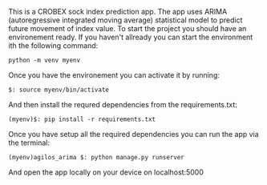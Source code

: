 This is a CROBEX sock index prediction app. The app uses ARIMA (autoregressive integrated moving average) statistical model to predict future movement of index value.
To start the project you should have an environement ready. If you haven't allready you can start the environment ith the following command:
```
python -m venv myenv
```
Once you have the environement you can activate it by running:
```
$: source myenv/bin/activate
```
And then install the requred dependencies from the requirements.txt:
```
(myenv)$: pip install -r requirements.txt
```
Once you have setup all the required dependencies you can run the app via the terminal:
```
(myenv)agilos_arima $: python manage.py runserver
```
And open the app locally on your device on localhost:5000
